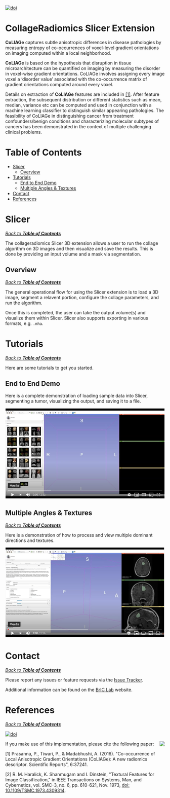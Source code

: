 [![doi](https://img.shields.io/badge/doi-10.1038/srep37241-brightgreen.svg)](https://doi.org/10.1038/srep37241)

# CollageRadiomics Slicer Extension

**CoLlAGe** captures subtle anisotropic differences in disease pathologies by measuring entropy of co-occurrences of voxel-level gradient orientations on imaging computed within a local neighborhood.

**CoLlAGe** is based on the hypothesis that disruption in tissue microarchitecture can be quantified on imaging by measuring the disorder in voxel-wise gradient orientations. CoLlAGe involves assigning every image voxel a ‘disorder value’ associated with the co-occurrence matrix of gradient orientations computed around every voxel.

Details on extraction of **CoLlAGe** features are included in [\[1\]](#references). After feature extraction, the subsequent distribution or different statistics such as mean, median, variance etc can be computed and used in conjunction with a machine learning classifier to distinguish similar appearing pathologies. The feasibility of CoLlAGe in distinguishing cancer from treatment confounders/benign conditions and characterizing molecular subtypes of cancers has been demonstrated in the context of multiple challenging clinical problems.

# Table of Contents
- [Slicer](#slicer)
  - [Overview](#overview)
- [Tutorials](#tutorials)
  - [End to End Demo](#end-to-end-demo)
  - [Multiple Angles & Textures](#multiple-angles-&-textures)
- [Contact](#contact)
- [References](#references)

# Slicer
_[Back to **Table of Contents**](#table-of-contents)_

The collageradiomics Slicer 3D extension allows a user to run the collage algorithm on 3D images and then visualize and save the results. This is done by providing an input volume and a mask via segmentation.

## Overview
_[Back to **Table of Contents**](#table-of-contents)_

The general operational flow for using the Slicer extension is to load a 3D image, segment a relavent portion, configure the collage parameters, and run the algorithm.

Once this is completed, the user can take the output volume(s) and visualize them within Slicer. Slicer also supports exporting in various formats, e.g. `.mha`.

# Tutorials
_[Back to **Table of Contents**](#table-of-contents)_

Here are some tutorials to get you started.

## End to End Demo

Here is a complete demonstration of loading sample data into Slicer, segmenting a tumor, visualizing the output, and saving it to a file.

[![Collage Demonstration](Tutorials/CollageFullDemo.png?raw=true)](https://youtu.be/9om8FMpY1vA "Collage Demonstration")

## Multiple Angles & Textures
_[Back to **Table of Contents**](#table-of-contents)_

Here is a demonstration of how to process and view multiple dominant directions and textures.

[![Collage Multiple Angles & Textures Demonstration](Tutorials/CollageMultipleDemo.png?raw=true)](https://youtu.be/9om8FMpY1vA "Collage Multiple Angles & Textures Demonstration")

# Contact
_[Back to **Table of Contents**](#table-of-contents)_

Please report any issues or feature requests via the [Issue Tracker](https://github.com/radxtools/collageradiomics/issues).

Additional information can be found on the [BrIC Lab](http://bric-lab.com) website.

# References
_[Back to **Table of Contents**](#table-of-contents)_

[![doi](https://img.shields.io/badge/doi-10.1038/srep37241-brightgreen.svg)](https://doi.org/10.1038/srep37241)

<a href="http://bric-lab.com"><img align="right" height=100 src="https://static.wixstatic.com/media/a0e8e5_809a649f13254ff293405c7476004e20~mv2.png/v1/fill/w_248,h_240,al_c,usm_0.66_1.00_0.01/a0e8e5_809a649f13254ff293405c7476004e20~mv2.png"></a>

If you make use of this implementation, please cite the following paper:

[1] Prasanna, P., Tiwari, P., & Madabhushi, A. (2016). "Co-occurrence of Local Anisotropic Gradient Orientations (CoLlAGe): A new radiomics descriptor. Scientific Reports", 6:37241.

[2] R. M. Haralick, K. Shanmugam and I. Dinstein, "Textural Features for Image Classification," in IEEE Transactions on Systems, Man, and Cybernetics, vol. SMC-3, no. 6, pp. 610-621, Nov. 1973, [doi: 10.1109/TSMC.1973.4309314](https://doi.org/10.1109/TSMC.1973.4309314).
